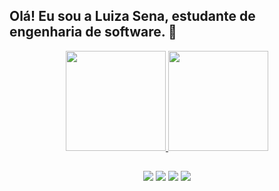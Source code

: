  ## Olá! Eu sou a Luiza Sena, estudante de engenharia de software. 🎀
   
<div align="center">
  <a href="https://github.com/senaluiza">
  <img height="160em" src="https://github-readme-stats.vercel.app/api?username=senaluiza&show_icons=true&theme=radical&include_all_commits=true&count_private=true"/>
  <img height="160em" src="https://github-readme-stats.vercel.app/api/top-langs/?username=senaluiza&layout=compact&langs_count=7&theme=radical"/>
   
 ##
 
 <div>
  <a href="https://instagram.com/senaluizax" target="_blank"><img src="https://img.shields.io/badge/Instagram-E4405F?style=for-the-badge&logo=instagram&logoColor=white" target="_blank"></a>
 	<a href="https://www.twitch.tv/senaluiza" target="_blank"><img src="https://img.shields.io/badge/Twitch-9146FF?style=for-the-badge&logo=twitch&logoColor=white" target="_blank"></a>
  <a href = "mailto:sspluiza@gmail.com"><img src="https://img.shields.io/badge/-Gmail-%23333?style=for-the-badge&logo=gmail&logoColor=white" target="_blank"></a>
  <a href="https://www.linkedin.com/in/luiza-souza-sena-30b85a102/" target="_blank"><img src="https://img.shields.io/badge/-LinkedIn-%230077B5?style=for-the-badge&logo=linkedin&logoColor=white" target="_blank"></a> 
 
 </div>
